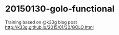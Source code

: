 # 20150130-golo-functional
Training based on @k33g blog post http://k33g.github.io/2015/01/30/GOLO.html
